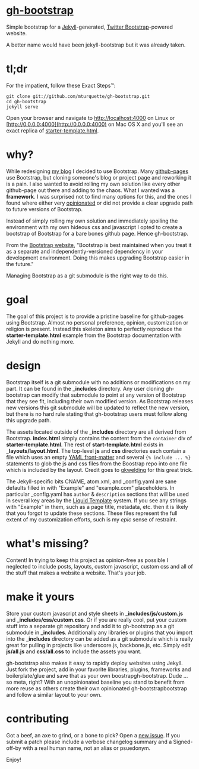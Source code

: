 # [gh-bootstrap](https://github.com/mturquette/gh-bootstrap)

Simple bootstrap for a [Jekyll](http://jekyllrb.com/)-generated,
[Twitter Bootstrap](http://twitter.github.io/bootstrap/)-powered
website.

A better name would have been jekyll-bootstrap but it was already taken.

# tl;dr
For the impatient, follow these Exact Steps&trade;:

	git clone git://github.com/mturquette/gh-bootstrap.git
	cd gh-bootstrap
	jekyll serve

Open your browser and navigate to
[http://localhost:4000](http://localhost:4000) on Linux or
[http://0.0.0.0:4000](http://0.0.0.0:4000) on Mac OS X and you'll see an
exact replica of
[starter-template.html](http://getbootstrap.com/examples/starter-template/).

# why?
While redesigning [my blog](http://deferred.io) I decided to use
Bootstrap. Many [github-pages](http://pages.github.com/) use Bootstrap,
but cloning someone's blog or project page and reworking it is a pain. I
also wanted to avoid rolling my own solution like every other
github-page out there and adding to the chaos. What I wanted was a
**framework**. I was surprised not to find many options for this, and
the ones I found where either very
[opinionated](http://stackoverflow.com/questions/802050/what-is-opinionated-software)
or did not provide a clear upgrade path to future versions of Bootstrap.

Instead of simply rolling my own solution and immediately spoiling the
environment with my own hideous css and javascript I opted to create a
bootstrap of Bootstrap for a bare bones github page. Hence gh-bootstrap.

From the [Bootstrap website](http://getbootstrap.com/getting-started/#customizing), "Bootstrap is best maintained when you treat it as a separate and independently-versioned dependency in your development environment. Doing this makes upgrading Bootstrap easier in the future."

Managing Bootstrap as a git submodule is the right way to do this.

# goal
The goal of this project is to provide a pristine baseline for github-pages using Bootstrap. Almost no personal preference, opinion, customization or religion is present. Instead this skeleton aims to perfectly reproduce the **starter-template.html** example from the Bootstrap documentation with Jekyll and do nothing more.

# design
Bootstrap itself is a git submodule with no additions or modifications on my part. It can be found in the **\_includes** directory. Any user cloning gh-bootstrap can modify that submodule to point at any version of Bootstrap that they see fit, including their own modified version. As Bootstrap releases new versions this git submodule will be updated to reflect the new version, but there is no hard rule stating that gh-bootstrap users must follow along this upgrade path.

The assets located outside of the **\_includes** directory are all derived from Bootstrap. **index.html** simply contains the content from the `container` div of **starter-template.html**. The rest of **start-template.html** exists in **\_layouts/layout.html**. The top-level **js** and **css** directories each contain a file which uses an empty [YAML front-matter](http://jekyllrb.com/docs/frontmatter/) and several `{% include ... %}` statements to glob the js and css files from the Boostrap repo into one file which is included by the layout. Credit goes to [gkwelding](http://in-the-attic.com/2013/01/04/building-a-blog-using-jekyll-bootstrap-and-github-pages-a-beginners-guide/) for this great trick.

The Jekyll-specific bits CNAME, atom.xml, and \_config.yaml are sane defaults filled in with "Example" and "example.com" placeholders. In particular \_config.yaml has `author` & `description` sections that will be used in several key areas by the [Liquid Template](http://jekyllrb.com/docs/variables/) system. If you see any strings with "Example" in them, such as a page title, metadata, etc. then it is likely that you forgot to update these sections. These files represent the full extent of my customization efforts, such is my _epic_ sense of restraint.

# what's missing?
Content!  In trying to keep this project as opinion-free as possible I neglected to include posts, layouts, custom javascript, custom css and all of the stuff that makes a website a website. That's your job.

# make it yours
Store your custom javascript and style sheets in **\_includes/js/custom.js** and **\_includes/css/custom.css**. Or if you are really cool, put your custom stuff into a separate git repository and add it to gh-bootstrap as a git submodule in **\_includes**. Additionally any libraries or plugins that you import into the **\_includes** directory can be added as a git submodule which is really great for pulling in projects like underscore.js, backbone.js, etc. Simply edit **js/all.js** and **css/all.css** to include the assets you want.

gh-bootstrap also makes it easy to rapidly deploy websites using Jekyll. Just fork the project, add in your favorite libraries, plugins, frameworks and boilerplate/glue and save that as your own boostrapgh-bootstrap. Dude ... so meta, right?  With an unopinionated baseline you stand to benefit from more reuse as others create their own opinionated gh-bootstrapbootstrap and follow a similar layout to your own.

# contributing
Got a beef, an axe to grind, or a bone to pick?  Open a [new issue](https://github.com/mturquette/gh-bootstrap/issues/new). If you submit a patch please include a verbose changelog summary and a Signed-off-by with a real human name, not an alias or psuedonym.

Enjoy!
